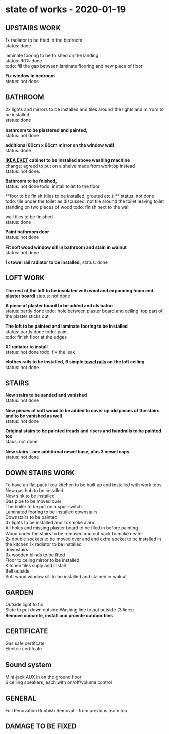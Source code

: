 # state of works - 2020-01-19  

## UPSTAIRS WORK  
1x radiator to be ftted in the bedroom  
status: done  

laminate fooring to be fnished on the landing  
status: 90% done  
todo: fill the gap between laminate flooring and new piece of floor  

**Fix window in bedroom**  
status: not done  

## BATHROOM  
2x lights and mirrors to be installed and tiles around the lights and mirrors to be installed  
status: done  

**bathroom to be plastered  and painted,**  
status: not done  

**additional 60cm x 60cm mirror on the window wall**  
status: done  

**[IKEA EKET](https://www.ikea.com/gb/en/p/eket-wall-mounted-cabinet-combination-dark-grey-s49307640/) cabinet to be installed above washihg machine**  
change: agreed to put on a shelve made from worktop instead  
status: not done.  

**Bathroom to be fnished,**  
status: not done
todo: install toilet to the floor

**foor to be finish (tiles to be installed, grouted etc.) ** 
status: not done
todo: tile under the toilet as discussed. not tile around the toilet leaving toilet standing on two pieces of wood
todo: finish next to the wall

wall tiles to be finished  
status: done

**Paint bathroom door**  
status: not done

**Fit soft wood window sill in bathroom and stain in walnut**  
status: not done

**1x towel rail radiator to be installed,**
status: done

## LOFT WORK  
**The rest of the loft to be insulated with wool and expanding foam and plaster boardi**
status: not done

**A piece of plaster board to be added and cls baton**  
status: partly done
todo: hole between plaster board and ceiling. top part of the plaster sticks out. 

**The loft to be painted and laminate fooring to be installed**  
status: partly done
todo: paint  
todo: finish floor at the edges  

**X1 radiator to install**  
status: not done
todo: fix the leak

**clothes rails to be installed, 6 simple [towel rails](https://www.ebay.co.uk/itm/Pipe-Towel-Rail-Towel-Holder-Industrial-Rustic-Decor-Fixings-Included-M/401881998602) on the loft ceiling**  
status: not done

## STAIRS  
**New stairs to be sanded and vanished**  
status: not done  

**New pieces of soft wood to be added to cover up old pieces of the stairs and to be vanished as well**  
status: not done

**Original stairs to be painted treads and risers and handrails to be painted too**  
staus: not done

**New stairs - one additional newel base, plus 3 newel caps**  
status: not done

## DOWN STAIRS WORK  
To have an flat pack Ikea kitchen to be built up and installed with work tops  
New gas hob to be installed  
New sink to be installed  
Gas pipe to be moved over  
The boiler to be put on a spur switch  
Laminated fooring to be installed downstairs  
Downstairs to be painted  
3x lights to be installed and 1x smoke alarm  
All holes and missing plaster board to be flled in before painting  
Wood under the stairs to be removed and cut back to make neater  
2x double sockets to be moved over and and extra socket to be installed in the kitchen 1x radiator to be installed  
downstairs  
3x wooden blinds to be ftted  
Floor to celing mirror to be installed  
Kitchen tiles suply and install  
Bell outside  
Soft wood window sill to be installed and stained in walnut  

## GARDEN  
Outside light to fix  
~~Slate to put down outside~~
Washing line to put outside (3 lines)  
**Remove concrete, install and provide outdoor tiles**  

## CERTIFICATE  
Gas safe certifcate  
Electric certifcate  

## Sound system  

Mini-jack AUX in on the ground floor  
6 ceiling speakers, each with on/off/volume control  

## GENERAL  

Full Renovation Rubbish Removal - from previous team too  

## DAMAGE TO BE FIXED  
